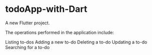 # todoApp-with-Dart

A new Flutter project.

The operations performed in the application include:

Listing to-dos
Adding a new to-do
Deleting a to-do
Updating a to-do
Searching for a to-do
